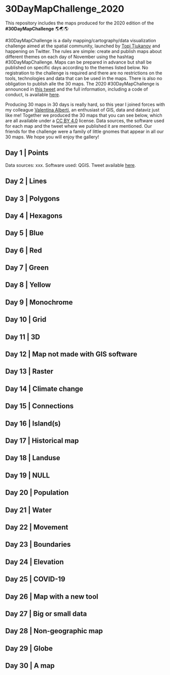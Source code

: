# 30DayMapChallenge_2020

This repository includes the maps produced for the 2020 edition of the **#30DayMapChallenge** 🌎🌏🌎

#30DayMapChallenge is a daily mapping/cartography/data visualization challenge aimed at the spatial community, launched by [Topi Tjukanov](https://twitter.com/tjukanov) and happening on Twitter. The rules are simple: create and publish maps about different themes on each day of November using the hashtag #30DayMapChallenge. Maps can be prepared in advance but shall be published on specific days according to the themes listed below. No registration to the challenge is required and there are no restrictions on the tools, technologies and data that can be used in the maps. There is also no obligation to publish alle the 30 maps. The 2020 #30DayMapChallenge is announced in [this tweet](https://twitter.com/tjukanov/status/1311568912950140930) and the full information, including a code of conduct, is available [here](https://github.com/tjukanovt/30DayMapChallenge).

Producing 30 maps in 30 days is really hard, so this year I joined forces with my colleague [Valentina Alberti](https://twitter.com/v_valealb), an enthusiast of GIS, data and dataviz just like me! Together we produced the 30 maps that you can see below, which are all available under a [CC BY 4.0](https://creativecommons.org/licenses/by/4.0/) license. Data sources, the software used for each map and the tweet where we published it are mentioned. Our friends for the challenge were a family of little gnomes that appear in all our 30 maps. We hope you will enjoy the gallery!

## Day 1 | Points

Data sources: xxx. Software used: QGIS. Tweet available [here]().

## Day 2 | Lines



## Day 3 | Polygons


## Day 4 | Hexagons


## Day 5 | Blue


## Day 6 | Red


## Day 7 | Green


## Day 8 | Yellow


## Day 9 | Monochrome


## Day 10 | Grid


## Day 11 | 3D


## Day 12 | Map not made with GIS software


## Day 13 | Raster


## Day 14 | Climate change



## Day 15 | Connections


## Day 16 | Island(s)


## Day 17 | Historical map



## Day 18 | Landuse


## Day 19 | NULL


## Day 20 | Population


## Day 21 | Water


## Day 22 | Movement


## Day 23 | Boundaries


## Day 24 | Elevation


## Day 25 | COVID-19


## Day 26 | Map with a new tool


## Day 27 | Big or small data


## Day 28 | Non-geographic map


## Day 29 | Globe


## Day 30 | A map


